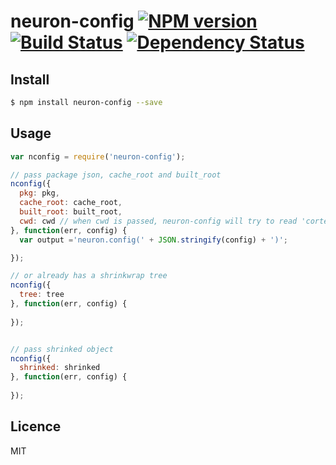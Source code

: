 # neuron-config [![NPM version](https://badge.fury.io/js/neuron-config.svg)](http://badge.fury.io/js/neuron-config) [![Build Status](https://travis-ci.org/cortexjs/neuron-config.svg?branch=master)](https://travis-ci.org/cortexjs/neuron-config) [![Dependency Status](https://gemnasium.com/cortexjs/neuron-config.svg)](https://gemnasium.com/cortexjs/neuron-config)

<!-- description -->

## Install

```bash
$ npm install neuron-config --save
```

## Usage

```js
var nconfig = require('neuron-config');

// pass package json, cache_root and built_root
nconfig({
  pkg: pkg,
  cache_root: cache_root,
  built_root: built_root,
  cwd: cwd // when cwd is passed, neuron-config will try to read 'cortex-shrinkwrap.json' in cwd
}, function(err, config) {
  var output ='neuron.config(' + JSON.stringify(config) + ')';

});

// or already has a shrinkwrap tree 
nconfig({
  tree: tree
}, function(err, config) {
  
});


// pass shrinked object
nconfig({
  shrinked: shrinked
}, function(err, config) {
  
});


```

## Licence

MIT
<!-- do not want to make nodeinit to complicated, you can edit this whenever you want. -->